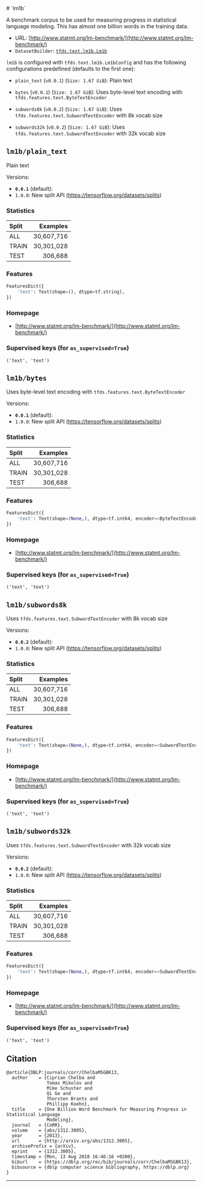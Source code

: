 <div itemscope itemtype="http://schema.org/Dataset">
  <div itemscope itemprop="includedInDataCatalog" itemtype="http://schema.org/DataCatalog">
    <meta itemprop="name" content="TensorFlow Datasets" />
  </div>
  <meta itemprop="name" content="lm1b" />
  <meta itemprop="description" content="A benchmark corpus to be used for measuring progress in statistical language modeling. This has almost one billion words in the training data.&#10;&#10;&#10;To use this dataset:&#10;&#10;```python&#10;import tensorflow_datasets as tfds&#10;&#10;ds = tfds.load('lm1b', split='train')&#10;for ex in ds.take(4):&#10;  print(ex)&#10;```&#10;&#10;See [the guide](https://www.tensorflow.org/datasets/overview) for more&#10;informations on [tensorflow_datasets](https://www.tensorflow.org/datasets).&#10;&#10;" />
  <meta itemprop="url" content="https://www.tensorflow.org/datasets/catalog/lm1b" />
  <meta itemprop="sameAs" content="http://www.statmt.org/lm-benchmark/" />
  <meta itemprop="citation" content="@article{DBLP:journals/corr/ChelbaMSGBK13,&#10;  author    = {Ciprian Chelba and&#10;               Tomas Mikolov and&#10;               Mike Schuster and&#10;               Qi Ge and&#10;               Thorsten Brants and&#10;               Phillipp Koehn},&#10;  title     = {One Billion Word Benchmark for Measuring Progress in Statistical Language&#10;               Modeling},&#10;  journal   = {CoRR},&#10;  volume    = {abs/1312.3005},&#10;  year      = {2013},&#10;  url       = {http://arxiv.org/abs/1312.3005},&#10;  archivePrefix = {arXiv},&#10;  eprint    = {1312.3005},&#10;  timestamp = {Mon, 13 Aug 2018 16:46:16 +0200},&#10;  biburl    = {https://dblp.org/rec/bib/journals/corr/ChelbaMSGBK13},&#10;  bibsource = {dblp computer science bibliography, https://dblp.org}&#10;}&#10;" />
</div>
# `lm1b`

A benchmark corpus to be used for measuring progress in statistical language
modeling. This has almost one billion words in the training data.

*   URL:
    [http://www.statmt.org/lm-benchmark/](http://www.statmt.org/lm-benchmark/)
*   `DatasetBuilder`:
    [`tfds.text.lm1b.Lm1b`](https://github.com/tensorflow/datasets/tree/master/tensorflow_datasets/text/lm1b.py)

`lm1b` is configured with `tfds.text.lm1b.Lm1bConfig` and has the following
configurations predefined (defaults to the first one):

*   `plain_text` (`v0.0.1`) (`Size: 1.67 GiB`): Plain text

*   `bytes` (`v0.0.1`) (`Size: 1.67 GiB`): Uses byte-level text encoding with
    `tfds.features.text.ByteTextEncoder`

*   `subwords8k` (`v0.0.2`) (`Size: 1.67 GiB`): Uses
    `tfds.features.text.SubwordTextEncoder` with 8k vocab size

*   `subwords32k` (`v0.0.2`) (`Size: 1.67 GiB`): Uses
    `tfds.features.text.SubwordTextEncoder` with 32k vocab size

## `lm1b/plain_text`
Plain text

Versions:

*   **`0.0.1`** (default):
*   `1.0.0`: New split API (https://tensorflow.org/datasets/splits)

### Statistics

Split | Examples
:---- | ---------:
ALL   | 30,607,716
TRAIN | 30,301,028
TEST  | 306,688

### Features
```python
FeaturesDict({
    'text': Text(shape=(), dtype=tf.string),
})
```

### Homepage

*   [http://www.statmt.org/lm-benchmark/](http://www.statmt.org/lm-benchmark/)

### Supervised keys (for `as_supervised=True`)
`('text', 'text')`

## `lm1b/bytes`
Uses byte-level text encoding with `tfds.features.text.ByteTextEncoder`

Versions:

*   **`0.0.1`** (default):
*   `1.0.0`: New split API (https://tensorflow.org/datasets/splits)

### Statistics

Split | Examples
:---- | ---------:
ALL   | 30,607,716
TRAIN | 30,301,028
TEST  | 306,688

### Features
```python
FeaturesDict({
    'text': Text(shape=(None,), dtype=tf.int64, encoder=<ByteTextEncoder vocab_size=257>),
})
```

### Homepage

*   [http://www.statmt.org/lm-benchmark/](http://www.statmt.org/lm-benchmark/)

### Supervised keys (for `as_supervised=True`)
`('text', 'text')`

## `lm1b/subwords8k`
Uses `tfds.features.text.SubwordTextEncoder` with 8k vocab size

Versions:

*   **`0.0.2`** (default):
*   `1.0.0`: New split API (https://tensorflow.org/datasets/splits)

### Statistics

Split | Examples
:---- | ---------:
ALL   | 30,607,716
TRAIN | 30,301,028
TEST  | 306,688

### Features
```python
FeaturesDict({
    'text': Text(shape=(None,), dtype=tf.int64, encoder=<SubwordTextEncoder vocab_size=8189>),
})
```

### Homepage

*   [http://www.statmt.org/lm-benchmark/](http://www.statmt.org/lm-benchmark/)

### Supervised keys (for `as_supervised=True`)
`('text', 'text')`

## `lm1b/subwords32k`
Uses `tfds.features.text.SubwordTextEncoder` with 32k vocab size

Versions:

*   **`0.0.2`** (default):
*   `1.0.0`: New split API (https://tensorflow.org/datasets/splits)

### Statistics

Split | Examples
:---- | ---------:
ALL   | 30,607,716
TRAIN | 30,301,028
TEST  | 306,688

### Features
```python
FeaturesDict({
    'text': Text(shape=(None,), dtype=tf.int64, encoder=<SubwordTextEncoder vocab_size=32711>),
})
```

### Homepage

*   [http://www.statmt.org/lm-benchmark/](http://www.statmt.org/lm-benchmark/)

### Supervised keys (for `as_supervised=True`)
`('text', 'text')`

## Citation
```
@article{DBLP:journals/corr/ChelbaMSGBK13,
  author    = {Ciprian Chelba and
               Tomas Mikolov and
               Mike Schuster and
               Qi Ge and
               Thorsten Brants and
               Phillipp Koehn},
  title     = {One Billion Word Benchmark for Measuring Progress in Statistical Language
               Modeling},
  journal   = {CoRR},
  volume    = {abs/1312.3005},
  year      = {2013},
  url       = {http://arxiv.org/abs/1312.3005},
  archivePrefix = {arXiv},
  eprint    = {1312.3005},
  timestamp = {Mon, 13 Aug 2018 16:46:16 +0200},
  biburl    = {https://dblp.org/rec/bib/journals/corr/ChelbaMSGBK13},
  bibsource = {dblp computer science bibliography, https://dblp.org}
}
```

--------------------------------------------------------------------------------
